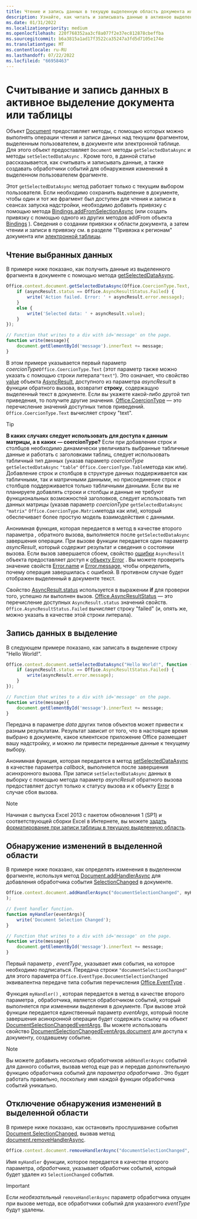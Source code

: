```yaml
---
title: Чтение и запись данных в текущую выделенную область документа или электронной таблицы
description: Узнайте, как читать и записывать данные в активное выделение в документе Word или электронной таблице Excel.
ms.date: 01/31/2022
ms.localizationpriority: medium
ms.openlocfilehash: 220f768352aa3cf8a077f2e37ec812878cbeffba
ms.sourcegitcommit: b6a3815a1ad17f3522ca35247a3fd5d7105e174e
ms.translationtype: MT
ms.contentlocale: ru-RU
ms.lasthandoff: 07/22/2022
ms.locfileid: "66958463"
---
```

# <a name="read-and-write-data-to-the-active-selection-in-a-document-or-spreadsheet"></a>Считывание и запись данных в активное выделение документа или таблицы

Объект [Document](/javascript/api/office/office.document) предоставляет методы, с помощью которых можно выполнять операции чтения и записи данных над текущим фрагментом, выделенным пользователем, в документе или электронной таблице. Для этого объект предоставляет `Document` методы `getSelectedDataAsync` и методы `setSelectedDataAsync` . Кроме того, в данной статье рассказывается, как считывать и записывать данные, а также создавать обработчики событий для обнаружения изменений в выделенном пользователем фрагменте.

Этот `getSelectedDataAsync` метод работает только с текущим выбором пользователя. Если необходимо сохранить выделение в документе, чтобы один и тот же фрагмент был доступен для чтения и записи в сеансах запуска надстройки, необходимо добавить привязку с помощью метода [Bindings.addFromSelectionAsync](/javascript/api/office/office.bindings#office-office-bindings-addfromselectionasync-member(1)) (или создать привязку с помощью одного из других методов addFrom объекта [Bindings](/javascript/api/office/office.bindings) ). Сведения о создании привязки к области документа, а затем чтении и записи в привязку см. в разделе "Привязка к регионам" документа или [электронной таблицы](bind-to-regions-in-a-document-or-spreadsheet.md).

## <a name="read-selected-data"></a>Чтение выбранных данных

В примере ниже показано, как получить данные из выделенного фрагмента в документе с помощью метода [getSelectedDataAsync](/javascript/api/office/office.document#office-office-document-getselecteddataasync-member(1)).

```js
Office.context.document.getSelectedDataAsync(Office.CoercionType.Text, function (asyncResult) {
    if (asyncResult.status == Office.AsyncResultStatus.Failed) {
        write('Action failed. Error: ' + asyncResult.error.message);
    }
    else {
        write('Selected data: ' + asyncResult.value);
    }
});

// Function that writes to a div with id='message' on the page.
function write(message){
    document.getElementById('message').innerText += message; 
}
```

В этом примере указывается первый параметр _coercionType_`Office.CoercionType.Text` (этот параметр также можно указать с помощью строки литерала`"text"`). Это означает, что свойство [value](/javascript/api/office/office.asyncresult#office-office-asyncresult-status-member) объекта [AsyncResult](/javascript/api/office/office.asyncresult), доступного из параметра _asyncResult_ в функции обратного вызова, возвратит **строку**, содержащую выделенный текст в документе. Если вы укажете какой-либо другой тип приведения, то получите другие значения. [Office.CoercionType](/javascript/api/office/office.coerciontype) — это перечисление значений доступных типов приведений. `Office.CoercionType.Text` вычисляет строку "text".

> [!TIP]
> **В каких случаях следует использовать для доступа к данным матрицы, а в каких — coercionType?** Если при добавлении строк и столбцов необходимо динамически увеличивать выбранные табличные данные и работать с заголовками таблиц, следует использовать табличный тип данных (указав параметр _coercionType_ `getSelectedDataAsync` `"table"` `Office.CoercionType.Table`метода как или). Добавление строк и столбцов в структуре данных поддерживается как табличными, так и матричными данными, но присоединение строк и столбцов поддерживается только табличными данными. Если вы не планируете добавлять строки и столбцы и данные не требуют функциональных возможностей заголовков, следует использовать тип данных матрицы (указав параметр  _coercionType_ `getSelectedDataAsync` `"matrix"` `Office.CoercionType.Matrix`метода как или), который обеспечивает более простую модель взаимодействия с данными.

Анонимная функция, которая передается в метод в качестве второго параметра _,_ обратного вызова, выполняется после `getSelectedDataAsync` завершения операции. При вызове функции передается один параметр _asyncResult_, который содержит результат и сведения о состоянии вызова. Если вызов завершается сбоем, свойство [ошибки](/javascript/api/office/office.asyncresult#office-office-asyncresult-error-member) `AsyncResult` объекта предоставляет доступ к [объекту Error](/javascript/api/office/office.error) . Вы можете проверить значение свойств [Error.name](/javascript/api/office/office.error#office-office-error-name-member) и [Error.message](/javascript/api/office/office.error#office-office-error-message-member), чтобы определить, почему операция завершилась с ошибкой. В противном случае будет отображен выделенный в документе текст.

Свойство [AsyncResult.status](/javascript/api/office/office.asyncresult#office-office-asyncresult-error-member) используется в выражении **if** для проверки того, успешно ли выполнен вызов. [Office.AsyncResultStatus](/javascript/api/office/office.asyncresult#office-office-asyncresult-status-member) — это перечисление доступных `AsyncResult.status` значений свойств. `Office.AsyncResultStatus.Failed` вычисляет строку "failed" (и, опять же, можно указать в качестве этой строки литерала).

## <a name="write-data-to-the-selection"></a>Запись данных в выделение

В следующем примере показано, как записать в выделение строку "Hello World!".

```js
Office.context.document.setSelectedDataAsync("Hello World!", function (asyncResult) {
    if (asyncResult.status == Office.AsyncResultStatus.Failed) {
        write(asyncResult.error.message);
    }
});

// Function that writes to a div with id='message' on the page.
function write(message){
    document.getElementById('message').innerText += message;
}
```

Передача в параметре _data_ других типов объектов может привести к разным результатам. Результат зависит от того, что в настоящее время выбрано в документе, какое клиентское приложение Office размещает вашу надстройку, и можно ли привести переданные данные к текущему выбору.

Анонимная функция, которая передается в метод [setSelectedDataAsync](/javascript/api/office/office.document#office-office-document-setselecteddataasync-member(1)) в качестве параметра _callback_, выполняется после завершения асинхронного вызова. При записи `setSelectedDataAsync` данных в выборку с помощью метода параметр _asyncResult_ обратного вызова предоставляет доступ только к статусу вызова и к объекту [Error](/javascript/api/office/office.error) в случае сбоя вызова.

> [!NOTE]
> Начиная с выпуска Excel 2013 с пакетом обновления 1 (SP1) и соответствующей сборки Excel в Интернете, вы можете [задать форматирование при записи таблицы в текущую выделенную область](../excel/excel-add-ins-tables.md).

## <a name="detect-changes-in-the-selection"></a>Обнаружение изменений в выделенной области

В примере ниже показано, как определять изменения в выделенном фрагменте, используя метод [Document.addHandlerAsync](/javascript/api/office/office.document#office-office-document-addhandlerasync-member(1)) для добавления обработчика события [SelectionChanged](/javascript/api/office/office.documentselectionchangedeventargs) в документе.

```js
Office.context.document.addHandlerAsync("documentSelectionChanged", myHandler, function(result){}
);

// Event handler function.
function myHandler(eventArgs){
    write('Document Selection Changed');
}

// Function that writes to a div with id='message' on the page.
function write(message){
    document.getElementById('message').innerText += message;
}
```

Первый параметр _, eventType_, указывает имя события, на которое необходимо подписаться. Передача строки `"documentSelectionChanged"` для этого параметра `Office.EventType.DocumentSelectionChanged` эквивалентна передаче типа события перечисления [Office.EventType](/javascript/api/office/office.eventtype) .

Функция  `myHandler()` , которая передается в метод в качестве второго параметра _,_ обработчика, является обработчиком событий, который выполняется при изменении выделения в документе. При вызове этой функции передается единственный параметр _eventArgs_, который после завершения асинхронной операции будет содержать ссылку на объект [DocumentSelectionChangedEventArgs](/javascript/api/office/office.documentselectionchangedeventargs). Вы можете использовать свойство [DocumentSelectionChangedEventArgs.document](/javascript/api/office/office.documentselectionchangedeventargs#office-office-documentselectionchangedeventargs-document-member) для доступа к документу, создавшему событие.

> [!NOTE]
> Вы можете добавить несколько обработчиков `addHandlerAsync` событий для данного события, вызвав метод еще раз и передав дополнительную функцию обработчика событий для _параметра обработчика_ . Это будет работать правильно, поскольку имя каждой функции обработчика событий уникально.

## <a name="stop-detecting-changes-in-the-selection"></a>Отключение обнаружения изменений в выделенной области

В примере ниже показано, как остановить прослушивание события [Document.SelectionChanged](/javascript/api/office/office.documentselectionchangedeventargs), вызвав метод [document.removeHandlerAsync](/javascript/api/office/office.document#office-office-document-removehandlerasync-member(1)).

```js
Office.context.document.removeHandlerAsync("documentSelectionChanged", {handler:myHandler}, function(result){});
```

Имя  `myHandler` функции, которое передается в качестве второго параметра, _обработчика_, указывает обработчик событий, который будет удален из `SelectionChanged` события.

> [!IMPORTANT]
> Если  _необязательный_ `removeHandlerAsync` параметр обработчика опущен при вызове метода, все обработчики событий для указанного _eventType_ будут удалены.
